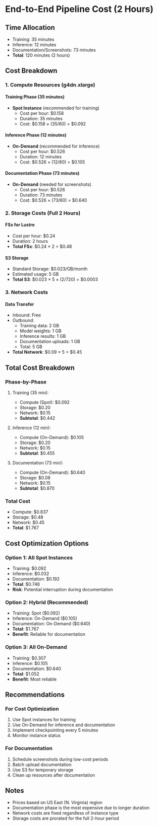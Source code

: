 # End-to-End Pipeline Cost (2 Hours)

## Time Allocation
- Training: 35 minutes
- Inference: 12 minutes
- Documentation/Screenshots: 73 minutes
- **Total**: 120 minutes (2 hours)

## Cost Breakdown

### 1. Compute Resources (g4dn.xlarge)

#### Training Phase (35 minutes)
- **Spot Instance** (recommended for training)
  - Cost per hour: $0.158
  - Duration: 35 minutes
  - Cost: $0.158 × (35/60) = $0.092

#### Inference Phase (12 minutes)
- **On-Demand** (recommended for inference)
  - Cost per hour: $0.526
  - Duration: 12 minutes
  - Cost: $0.526 × (12/60) = $0.105

#### Documentation Phase (73 minutes)
- **On-Demand** (needed for screenshots)
  - Cost per hour: $0.526
  - Duration: 73 minutes
  - Cost: $0.526 × (73/60) = $0.640

### 2. Storage Costs (Full 2 Hours)

#### FSx for Lustre
- Cost per hour: $0.24
- Duration: 2 hours
- **Total FSx**: $0.24 × 2 = $0.48

#### S3 Storage
- Standard Storage: $0.023/GB/month
- Estimated usage: 5 GB
- **Total S3**: $0.023 × 5 × (2/720) = $0.0003

### 3. Network Costs

#### Data Transfer
- Inbound: Free
- Outbound:
  - Training data: 2 GB
  - Model weights: 1 GB
  - Inference results: 1 GB
  - Documentation uploads: 1 GB
  - Total: 5 GB
- **Total Network**: $0.09 × 5 = $0.45

## Total Cost Breakdown

### Phase-by-Phase
1. Training (35 min):
   - Compute (Spot): $0.092
   - Storage: $0.20
   - Network: $0.15
   - **Subtotal**: $0.442

2. Inference (12 min):
   - Compute (On-Demand): $0.105
   - Storage: $0.20
   - Network: $0.15
   - **Subtotal**: $0.455

3. Documentation (73 min):
   - Compute (On-Demand): $0.640
   - Storage: $0.08
   - Network: $0.15
   - **Subtotal**: $0.870

### Total Cost
- Compute: $0.837
- Storage: $0.48
- Network: $0.45
- **Total**: $1.767

## Cost Optimization Options

### Option 1: All Spot Instances
- Training: $0.092
- Inference: $0.032
- Documentation: $0.192
- **Total**: $0.746
- **Risk**: Potential interruption during documentation

### Option 2: Hybrid (Recommended)
- Training: Spot ($0.092)
- Inference: On-Demand ($0.105)
- Documentation: On-Demand ($0.640)
- **Total**: $1.767
- **Benefit**: Reliable for documentation

### Option 3: All On-Demand
- Training: $0.307
- Inference: $0.105
- Documentation: $0.640
- **Total**: $1.052
- **Benefit**: Most reliable

## Recommendations

### For Cost Optimization
1. Use Spot instances for training
2. Use On-Demand for inference and documentation
3. Implement checkpointing every 5 minutes
4. Monitor instance status

### For Documentation
1. Schedule screenshots during low-cost periods
2. Batch upload documentation
3. Use S3 for temporary storage
4. Clean up resources after documentation

## Notes
- Prices based on US East (N. Virginia) region
- Documentation phase is the most expensive due to longer duration
- Network costs are fixed regardless of instance type
- Storage costs are prorated for the full 2-hour period 